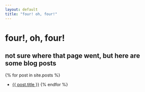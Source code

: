 ```yaml
---
layout: default
title: "four! oh, four!"
---
```


# four!, oh, four!

## not sure where that page went, but here are some blog posts

{% for post in site.posts %}
  -  <a href="{{ post.url }}">{{ post.title }}</a>
{% endfor %}
